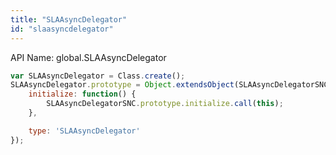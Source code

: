 ```yaml
---
title: "SLAAsyncDelegator"
id: "slaasyncdelegator"
---
```


API Name: global.SLAAsyncDelegator

```js
var SLAAsyncDelegator = Class.create();
SLAAsyncDelegator.prototype = Object.extendsObject(SLAAsyncDelegatorSNC, {
    initialize: function() {
		SLAAsyncDelegatorSNC.prototype.initialize.call(this);
	},

    type: 'SLAAsyncDelegator'
});
```